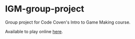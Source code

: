 # IGM-group-project

Group project for Code Coven's Intro to Game Making course. 

Available to play online [here](https://tofurkey.itch.io/pair-of-souls).
